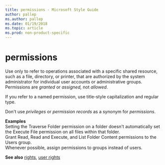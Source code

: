 ```yaml
---
title: permissions - Microsoft Style Guide
author: pallep
ms.author: pallep
ms.date: 01/19/2018
ms.topic: article
ms.prod: non-product-specific
---
```


# permissions

Use only
to refer to operations associated with a specific shared resource,
such as a file, directory, or printer, that are authorized by the
system administrator for individual user accounts or administrative
groups. Permissions are *granted* or *assigned,* not *allowed*.

If you refer to a named permission, use title-style capitalization and regular type. 

Don't use *privileges* or *permission records* as a synonym for *permissions*.

**Examples**  
Setting
the Traverse Folder permission on a folder doesn't automatically
set the Execute File permission on all files within that folder.  
Grant Read, Read and Execute, and List Folder Content permissions to the Users group.   
Whenever possible, assign permissions to groups instead of users.

**See also** [rights](/style-guide/a-z-word-list-term-collections/r/rights), [user rights](/style-guide/a-z-word-list-term-collections/u/user-rights)
